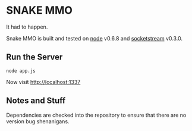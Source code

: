 # SNAKE MMO

It had to happen.

Snake MMO is built and tested on [node](https://github.com/joyent/node) v0.6.8 and [socketstream](https://github.com/socketstream/socketstream) v0.3.0.

## Run the Server

    node app.js

Now visit [http://localhost:1337](http://localhost:1337)

## Notes and Stuff

Dependencies are checked into the repository to ensure that there are no version bug shenanigans.
